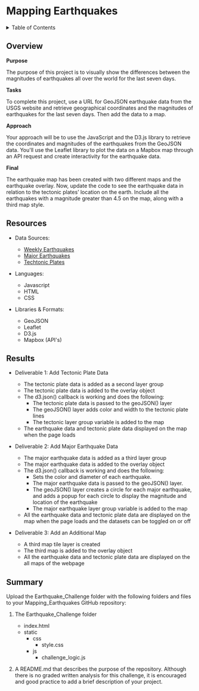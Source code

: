 # Mapping Earthquakes

<details><summary>Table of Contents</summary>
<p>

1. [Overview](https://github.com/catsdata/Mapping_Earthquakes#overview)
2. [Resources](https://github.com/catsdata/Mapping_Earthquakes#resources)
3. [Results](https://github.com/catsdata/Mapping_Earthquakes#results)
4. [Summary](https://github.com/catsdata/Mapping_Earthquakes#summary)

</p>
</details>


## Overview

**Purpose**

The purpose of this project is to visually show the differences between the magnitudes of earthquakes all over the world for the last seven days.

**Tasks**

To complete this project, use a URL for GeoJSON earthquake data from the USGS website and retrieve geographical coordinates and the magnitudes of earthquakes for the last seven days. Then add the data to a map.

**Approach**

Your approach will be to use the JavaScript and the D3.js library to retrieve the coordinates and magnitudes of the earthquakes from the GeoJSON data. You'll use the Leaflet library to plot the data on a Mapbox map through an API request and create interactivity for the earthquake data.

**Final**

The earthquake map has been created with two different maps and the earthquake overlay. Now, update the code to see the earthquake data in relation to the tectonic plates’ location on the earth.  Include all the earthquakes with a magnitude greater than 4.5 on the map, along with a third map style.

## Resources

- Data Sources: 
    - [Weekly Earthquakes](https://earthquake.usgs.gov/earthquakes/feed/v1.0/summary/all_week.geojson)
    - [Major Earthquakes](https://earthquake.usgs.gov/earthquakes/feed/v1.0/summary/4.5_week.geojson)
    - [Techtonic Plates](https://raw.githubusercontent.com/fraxen/tectonicplates/master/GeoJSON/PB2002_boundaries.json)

- Languages:  
    - Javascript
    - HTML
    - CSS

- Libraries & Formats:
    - GeoJSON
    - Leaflet
    - D3.js
    - Mapbox (API's)


## Results

- Deliverable 1: Add Tectonic Plate Data      
    - The tectonic plate data is added as a second layer group 
    - The tectonic plate data is added to the overlay object
    - The d3.json() callback is working and does the following:
        - The tectonic plate data is passed to the geoJSON() layer
        - The geoJSON() layer adds color and width to the tectonic plate lines
        - The tectonic layer group variable is added to the map
    - The earthquake data and tectonic plate data displayed on the map when the page loads

- Deliverable 2: Add Major Earthquake Data
    - The major earthquake data is added as a third layer group
    - The major earthquake data is added to the overlay object
    - The d3.json() callback is working and does the following:
        - Sets the color and diameter of each earthquake.
        - The major earthquake data is passed to the geoJSON() layer.
        - The geoJSON() layer creates a circle for each major earthquake, and adds a popup for each circle to display the magnitude and location of the earthquake
        - The major earthquake layer group variable is added to the map
    - All the earthquake data and tectonic plate data are displayed on the map when the page loads and the datasets can be toggled on or off

- Deliverable 3: Add an Additional Map
    - A third map tile layer is created
    - The third map is added to the overlay object 
    - All the earthquake data and tectonic plate data are displayed on the all maps of the webpage



## Summary

Upload the Earthquake_Challenge folder with the following folders and files to your Mapping_Earthquakes GitHub repository:

1. The Earthquake_Challenge folder
    - index.html
    - static
        - css
            - style.css
        - js
            - challenge_logic.js

2. A README.md that describes the purpose of the repository. Although there is no graded written analysis for this challenge, it is encouraged and good practice to add a brief description of your project.
